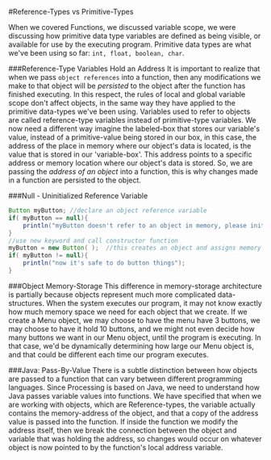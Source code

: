 #Reference-Types vs Primitive-Types

When we covered Functions, we discussed variable scope, we were discussing how primitive data type variables are defined as being visible, or available for use by the executing program.  Primitive data types are what we've been using so far: ``int, float, boolean, char``.   

###Reference-Type Variables Hold an Address
It is important to realize that when we pass `object references` into a function, then any modifications we make to that object will be *persisted* to the object after the function has finished executing.  In this respect, the rules of local and global variable scope don't affect objects, in the same way they have applied to the primitive data-types we've been using.  Variables used to refer to objects are called reference-type variables instead of primitive-type variables.  We now need a different way imagine the labeled-box that stores our variable's value, instead of a primitive-value being stored in our box, in this case, the address of the place in memory where our object's data is located, is the value that is stored in our 'variable-box'. This address points to a specific address or memory location where our object's data is stored. So, we are passing the *address of an object* into a function, this is why changes made in a function are persisted to the object. 

###Null - Uninitialized Reference Variable

```java
Button myButton; //declare an object reference variable
if( myButton == null){
    println("myButton doesn't refer to an object in memory, please initialize before trying to use");
}
//use new keyword and call constructor function 
myButton = new Button( );  //this creates an object and assigns memory address to myButton variable
if( myButton != null){
    println("now it's safe to do button things");
}


```
 
###Object Memory-Storage
This difference in memory-storage architecture is partially because objects represent much more complicated data-structures. When the system executes our program, it may not know exactly how much memory space we need for each object that we create.  If we create a Menu object, we may choose to have the menu have 3 buttons, we may choose to have it hold 10 buttons, and we might not even decide how many buttons we want in our Menu object, until the program is executing. In that case, we'd be dynamically determining how large our Menu object is, and that could be different each time our program executes.

###Java:  Pass-By-Value
There is a subtle distinction between how objects are passed to a function that can vary between different programming languages.  Since Processing is based on Java, we need to understand how Java passes variable values into functions.  We have specified that when we are working with objects, which are Reference-types, the variable actually contains the memory-address of the object, and that a copy of the address value is passed into the function. If inside the function we modify the address itself, then we break the connection between the object and variable that was holding the address, so changes would occur on whatever object is now pointed to by the function's local address variable.  